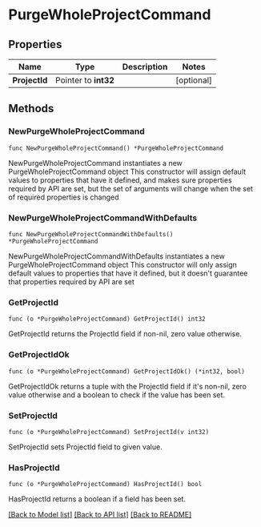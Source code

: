 # PurgeWholeProjectCommand

## Properties

Name | Type | Description | Notes
------------ | ------------- | ------------- | -------------
**ProjectId** | Pointer to **int32** |  | [optional] 

## Methods

### NewPurgeWholeProjectCommand

`func NewPurgeWholeProjectCommand() *PurgeWholeProjectCommand`

NewPurgeWholeProjectCommand instantiates a new PurgeWholeProjectCommand object
This constructor will assign default values to properties that have it defined,
and makes sure properties required by API are set, but the set of arguments
will change when the set of required properties is changed

### NewPurgeWholeProjectCommandWithDefaults

`func NewPurgeWholeProjectCommandWithDefaults() *PurgeWholeProjectCommand`

NewPurgeWholeProjectCommandWithDefaults instantiates a new PurgeWholeProjectCommand object
This constructor will only assign default values to properties that have it defined,
but it doesn't guarantee that properties required by API are set

### GetProjectId

`func (o *PurgeWholeProjectCommand) GetProjectId() int32`

GetProjectId returns the ProjectId field if non-nil, zero value otherwise.

### GetProjectIdOk

`func (o *PurgeWholeProjectCommand) GetProjectIdOk() (*int32, bool)`

GetProjectIdOk returns a tuple with the ProjectId field if it's non-nil, zero value otherwise
and a boolean to check if the value has been set.

### SetProjectId

`func (o *PurgeWholeProjectCommand) SetProjectId(v int32)`

SetProjectId sets ProjectId field to given value.

### HasProjectId

`func (o *PurgeWholeProjectCommand) HasProjectId() bool`

HasProjectId returns a boolean if a field has been set.


[[Back to Model list]](../README.md#documentation-for-models) [[Back to API list]](../README.md#documentation-for-api-endpoints) [[Back to README]](../README.md)


